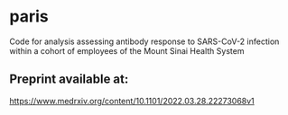 # paris
Code for analysis assessing antibody response to SARS-CoV-2 infection within a cohort of employees of the Mount Sinai Health System

## Preprint available at:
https://www.medrxiv.org/content/10.1101/2022.03.28.22273068v1

